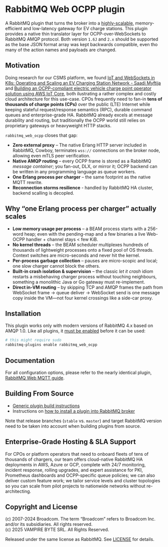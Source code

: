 # RabbitMQ Web OCPP plugin

A RabbitMQ plugin that turns the broker into a [highly-scalable](https://www.rabbitmq.com/blog/2023/03/21/native-mqtt#1-million-mqtt-connections), memory-efficient and low-latency gateway for EV charge stations. This plugin provides a native thin translator layer for OCPP-over-WebSockets to RabbitMQ AMQP protocol. Both version `1.6J` and `2.x` should be supported as the base JSON format array was kept backwards compatible, even tho many of the action names and payloads are changed.

## Motivation

Doing research for our CSMS platform, we found [IoT and WebSockets in K8s: Operating and Scaling an EV Charging Station Network - Saadi Myftija](https://www.youtube.com/watch?v=CuiY1Vj-A5E) and [Building an OCPP-compliant electric vehicle charge point operator solution using AWS IoT Core](https://aws.amazon.com/blogs/iot/building-an-ocpp-compliant-electric-vehicle-charge-point-operator-solution-using-aws-iot-core/), both ilustrating a rather complex and costly cloud architecture for this use-case. CPOs frequently need to fan-in **tens of thousands of charge points (CPs)** over the public (LTE) Internet while keeping stateful request/response semantics (RPC), durable command queues and enterprise-grade HA. 
RabbitMQ already excels at message durability and routing, but traditionally the OCPP world still relies on proprietary gateways or heavyweight HTTP stacks.

`rabbitmq_web_ocpp` closes that gap:

* **Zero external proxy** – The native Erlang HTTP server included in RabbitMQ, Cowboy, terminates `wss://` connections on the broker node, allowing even mTLS peer verification.
* **Native AMQP routing** – every OCPP frame is stored as a RabbitMQ *message container*; you fan-out, DLX, or mirror it; OCPP backend can be written in any programming language as queue workers.
* **One Erlang process per charger** – the same footprint as the native MQTT rewrite.
* **Reconnection storms resilience** - handled by RabbitMQ HA cluster, backend scalling is decopled.

## Why “one Erlang process per charger” actually scales

* **Low memory usage per process** – a BEAM process starts with a 256-word heap; even
  with the pending-map and a few binaries a live Web-OCPP handler + channel
  stays < few KiB.
* **No kernel threads** – the BEAM scheduler multiplexes hundreds of
  thousands of lightweight processes onto a fixed pool of OS threads.
  Context switches are micro-seconds and never hit the kernel.
* **Per-process garbage collection** – pauses are micro-scopic and local;
  one slow charger cannot block the others.
* **Built-in crash isolation & supervision** – the classic *let it crash*
  idiom restarts a misbehaving charger process without touching neighbours,
  something a monolithic Java or Go gateway must re-implement.
* **Direct in-VM routing** – by skipping TCP and AMQP frames the path from
  WebSocket frame → queue deliver → WebSocket send is one message copy
  inside the VM—not four kernel crossings like a side-car proxy.


## Installation

This plugin works only with modern versions of RabbitMQ 4.x based on AMQP 1.0.
Like all plugins, it [must be enabled](https://www.rabbitmq.com/plugins.html) before it can be used:

``` bash
# this might require sudo
rabbitmq-plugins enable rabbitmq_web_ocpp
```

## Documentation

For all configuration options, please refer to the nearly identical plugin, [RabbitMQ Web MQTT guide](https://www.rabbitmq.com/web-mqtt.html).


## Building From Source

 * [Generic plugin build instructions](https://www.rabbitmq.com/plugin-development.html)
 * Instructions on [how to install a plugin into RabbitMQ broker](https://www.rabbitmq.com/plugins.html#installing-plugins)

Note that release branches (`stable` vs. `master`) and target RabbitMQ version need to be taken into account
when building plugins from source.

## Enterprise-Grade Hosting & SLA Support

For CPOs or platform operators that need to onboard fleets of tens of thousands of chargers, our team offers cloud-native RabbitMQ HA deployments in AWS, Azure or GCP, complete with 24/7 monitoring, incident response, rolling upgrades, and expert assistance for PKI, Prometheus dashboards and OCPP-specific queue policies; we can also deliver custom feature work; we tailor service levels and cluster topologies so you can scale from pilot projects to nationwide networks without re-architecting.

## Copyright and License

(c) 2007-2024 Broadcom. The term “Broadcom” refers to Broadcom Inc. and/or its subsidiaries. All rights reserved.  
(c) 2025 VAMPIRE BYTE SRL. All Rights Reserved.

Released under the same license as RabbitMQ. See [LICENSE](./LICENSE) for details.
